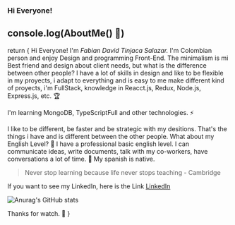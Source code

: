 ### Hi Everyone!

## console.log(AboutMe() 📁)

return {
Hi Everyone! I'm _Fabian David Tinjaca Salazar._ I'm Colombian person and enjoy Design and programming Front-End. The minimalism is mi Best friend and design about client needs, but what is the difference between other people? I have a lot of skills in design and like to be flexible in my proyects, i adapt to everything and is easy to me make different kind of proyects, i'm FullStack, knowledge in Reacct.js, Redux, Node.js, Express.js, etc. 🏆

I'm learning MongoDB, TypeScriptFull and other technologies. ⚡

I like to be different, be faster and be strategic with my desitions. That's the things i have and is different between the other people. What about my English Level? 💼 I have a professional basic english level. I can communicate ideas, write documents, talk with my co-workers, have conversations a lot of time. 🥇 My spanish is native.

>Never stop learning because life never stops teaching - Cambridge

If you want to see my LinkedIn, here is the Link [LinkedIn](https://www.linkedin.com/in/fabian-david-tinjaca-salazar-95a787254/)

![Anurag's GitHub stats](https://github-readme-stats.vercel.app/api?username=fabiangif&show_icons=true&theme=gruvbox)

Thanks for watch. 👋
}

